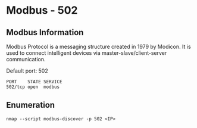 # Modbus - 502

## Modbus Information

Modbus Protocol is a messaging structure created in 1979 by Modicon. It is used to connect intelligent devices via master-slave/client-server communication.

Default port: 502

```text
PORT    STATE SERVICE
502/tcp open  modbus
```

## Enumeration

```text
nmap --script modbus-discover -p 502 <IP>
```

